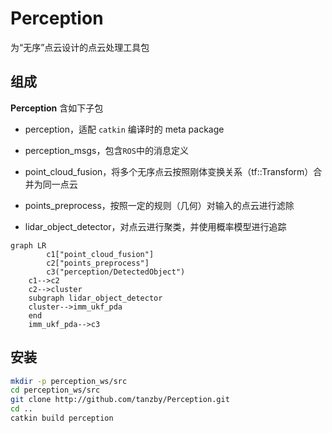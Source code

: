 # Perception

为“无序”点云设计的点云处理工具包



## 组成

**Perception** 含如下子包

* perception，适配 `catkin` 编译时的 meta package

* perception_msgs，包含`ROS`中的消息定义

* point_cloud_fusion，将多个无序点云按照刚体变换关系（tf::Transform）合并为同一点云

* points_preprocess，按照一定的规则（几何）对输入的点云进行滤除

* lidar_object_detector，对点云进行聚类，并使用概率模型进行追踪

  

```mermaid
graph LR
		c1["point_cloud_fusion"]
		c2["points_preprocess"]
		c3("perception/DetectedObject")
    c1-->c2
    c2-->cluster
    subgraph lidar_object_detector
    cluster-->imm_ukf_pda
    end
    imm_ukf_pda-->c3
```



## 安装

```sh
mkdir -p perception_ws/src
cd perception_ws/src
git clone http://github.com/tanzby/Perception.git
cd ..
catkin build perception
```

